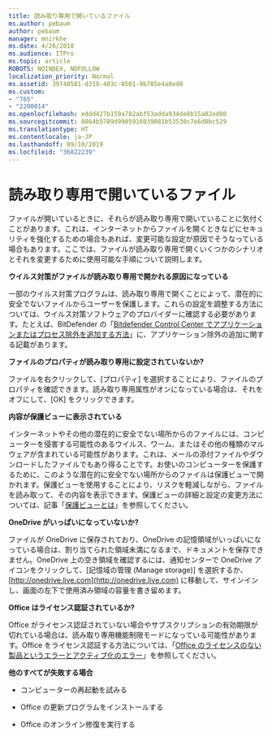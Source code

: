 ```yaml
---
title: 読み取り専用で開いているファイル
ms.author: pebaum
author: pebaum
manager: mnirkhe
ms.date: 4/26/2018
ms.audience: ITPro
ms.topic: article
ROBOTS: NOINDEX, NOFOLLOW
localization_priority: Normal
ms.assetid: 39748581-d319-403c-8501-9b785e4a0ed8
ms.custom:
- "765"
- "2200014"
ms.openlocfilehash: eddd427b159a782abf53adda934de8b15a02ed00
ms.sourcegitcommit: 8864b5789d9905916039081b53530c7e6d8bc529
ms.translationtype: HT
ms.contentlocale: ja-JP
ms.lasthandoff: 09/10/2019
ms.locfileid: "36822239"
---
```

# <a name="file-open-read-only"></a>読み取り専用で開いているファイル

ファイルが開いているときに、それらが読み取り専用で開いていることに気付くことがあります。これは、インターネットからファイルを開くときなどにセキュリティを強化するための場合もあれば、変更可能な設定が原因でそうなっている場合もあります。ここでは、ファイルが読み取り専用で開くいくつかのシナリオとそれを変更するために使用可能な手順について説明します。
  
 **ウイルス対策がファイルが読み取り専用で開かれる原因になっている**
  
一部のウイルス対策プログラムは、読み取り専用で開くことによって、潜在的に安全でないファイルからユーザーを保護します。これらの設定を調整する方法については、ウイルス対策ソフトウェアのプロバイダーに確認する必要があります。たとえば、BitDefender の「[Bitdefender Control Center でアプリケーションまたはプロセス除外を追加する方法](https://aka.ms/AA6098i)」に、アプリケーション除外の追加に関する記載があります。
  
 **ファイルのプロパティが読み取り専用に設定されていないか?**
  
ファイルを右クリックして、[プロパティ] を選択することにより、ファイルのプロパティを確認できます。読み取り専用属性がオンになっている場合は、それをオフにして、[OK] をクリックできます。
  
 **内容が保護ビューに表示されている**
  
インターネットやその他の潜在的に安全でない場所からのファイルには、コンピューターを侵害する可能性のあるウイルス、ワーム、またはその他の種類のマルウェアが含まれている可能性があります。これは、メールの添付ファイルやダウンロードしたファイルでもあり得ることです。お使いのコンピューターを保護するために、このような潜在的に安全でない場所からのファイルは保護ビューで開かれます。保護ビューを使用することにより、リスクを軽減しながら、ファイルを読み取って、その内容を表示できます。保護ビューの詳細と設定の変更方法については、記事「[保護ビューとは](https://support.office.com/article/d6f09ac7-e6b9-4495-8e43-2bbcdbcb6653)」を参照してください。
  
 **OneDrive がいっぱいになっていないか?**
  
ファイルが OneDrive に保存されており、OneDrive の記憶領域がいっぱいになっている場合は、割り当てられた領域未満になるまで、ドキュメントを保存できません。OneDrive 上の空き領域を確認するには、通知センターで OneDrive アイコンをクリックして、[記憶域の管理 (Manage storage)] を選択するか、[http://onedrive.live.com](http://onedrive.live.com) に移動して、サインインし、画面の左下で使用済み領域の容量を書き留めます。
  
 **Office はライセンス認証されているか?**
  
Office がライセンス認証されていない場合やサブスクリプションの有効期限が切れている場合は、読み取り専用機能制限モードになっている可能性があります。Office をライセンス認証する方法については、「[Office のライセンスのない製品というエラーとアクティブ化のエラー](https://support.office.com/article/0d23d3c0-c19c-4b2f-9845-5344fedc4380)」を参照してください。
  
 **他のすべてが失敗する場合**
  
- コンピューターの再起動を試みる
    
- Office の更新プログラムをインストールする
    
- Office のオンライン修復を実行する
    


